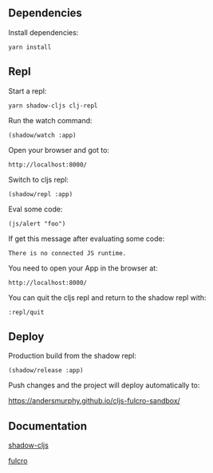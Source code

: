 ## Dependencies

Install dependencies:

`yarn install`

## Repl

Start a repl:

`yarn shadow-cljs clj-repl`

Run the watch command:

`(shadow/watch :app)`

Open your browser and got to:

`http://localhost:8000/`

Switch to cljs repl:

`(shadow/repl :app)`

Eval some code:

`(js/alert "foo")`

If get this message after evaluating some code:

`There is no connected JS runtime.`

You need to open your App in the browser at:

`http://localhost:8000/`

You can quit the cljs repl and return to the shadow repl with:

`:repl/quit`

## Deploy

Production build from the shadow repl:

`(shadow/release :app)`

Push changes and the project will deploy automatically to:

https://andersmurphy.github.io/cljs-fulcro-sandbox/

## Documentation

[shadow-cljs](https://shadow-cljs.github.io/docs/UsersGuide.html)

[fulcro](https://book.fulcrologic.com/)
